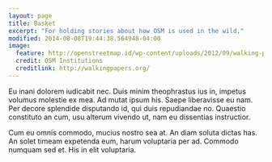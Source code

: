 ```yaml
---
layout: page
title: Basket
excerpt: "For holding stories about how OSM is used in the wild."
modified: 2014-08-08T19:44:38.564948-04:00
image:
  feature: http://openstreetmap.id/wp-content/uploads/2012/09/walking-paper.jpg
  credit: OSM Institutions
  creditlink: http://walkingpapers.org/
---
```


Eu inani dolorem iudicabit nec. Duis minim theophrastus ius in, impetus volumus molestie ex mea. Ad mutat ipsum his. Saepe liberavisse eu nam. Per decore splendide disputando id, qui duis repudiandae no. Quaestio constituto an cum, usu alterum vivendo ut, nam eu dissentias instructior.

Cum eu omnis commodo, mucius nostro sea at. An diam soluta dictas has. An solet timeam expetenda eum, harum voluptaria per ad. Commodo numquam sed et. His in elit voluptaria.
